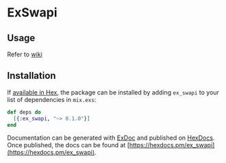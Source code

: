 # ExSwapi

## Usage

Refer to [wiki](https://github.com/mrkjlchvz/ex_swapi/wiki)

## Installation

If [available in Hex](https://hex.pm/docs/publish), the package can be installed
by adding `ex_swapi` to your list of dependencies in `mix.exs`:

```elixir
def deps do
  [{:ex_swapi, "~> 0.1.0"}]
end
```

Documentation can be generated with [ExDoc](https://github.com/elixir-lang/ex_doc)
and published on [HexDocs](https://hexdocs.pm). Once published, the docs can
be found at [https://hexdocs.pm/ex_swapi](https://hexdocs.pm/ex_swapi).

